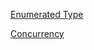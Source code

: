 [Enumerated Type](src/main/java/com/lun/enumerated/)

[Concurrency](src/main/java/com/lun/concurrency/)

